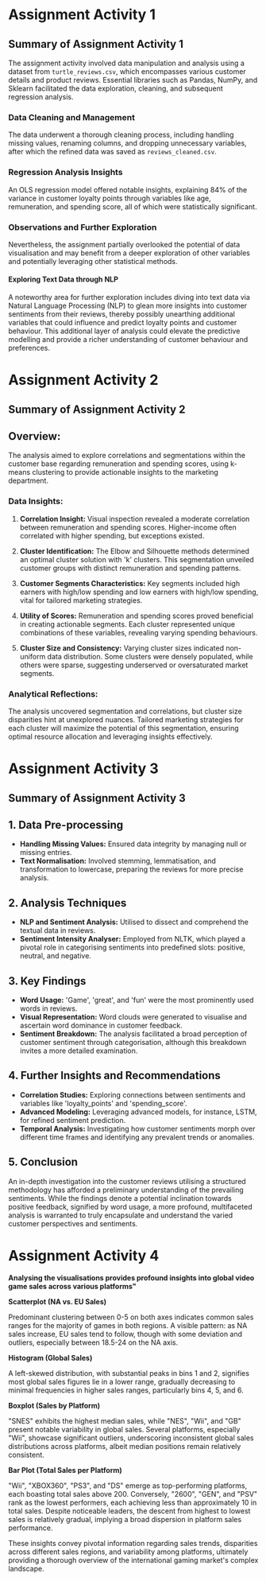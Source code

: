 # Assignment Activity 1
## Summary of Assignment Activity 1

The assignment activity involved data manipulation and analysis using a dataset from `turtle_reviews.csv`, which encompasses various customer details and product reviews. Essential libraries such as Pandas, NumPy, and Sklearn facilitated the data exploration, cleaning, and subsequent regression analysis.

### Data Cleaning and Management
The data underwent a thorough cleaning process, including handling missing values, renaming columns, and dropping unnecessary variables, after which the refined data was saved as `reviews_cleaned.csv`.

### Regression Analysis Insights
An OLS regression model offered notable insights, explaining 84% of the variance in customer loyalty points through variables like age, remuneration, and spending score, all of which were statistically significant.

### Observations and Further Exploration
Nevertheless, the assignment partially overlooked the potential of data visualisation and may benefit from a deeper exploration of other variables and potentially leveraging other statistical methods.

#### Exploring Text Data through NLP
A noteworthy area for further exploration includes diving into text data via Natural Language Processing (NLP) to glean more insights into customer sentiments from their reviews, thereby possibly unearthing additional variables that could influence and predict loyalty points and customer behaviour. This additional layer of analysis could elevate the predictive modelling and provide a richer understanding of customer behaviour and preferences.

# Assignment Activity 2
## Summary of Assignment Activity 2

## Overview:

The analysis aimed to explore correlations and segmentations within the customer base regarding remuneration and spending scores, using k-means clustering to provide actionable insights to the marketing department.

### Data Insights:

1. **Correlation Insight:** Visual inspection revealed a moderate correlation between remuneration and spending scores. Higher-income often correlated with higher spending, but exceptions existed.

2. **Cluster Identification:** The Elbow and Silhouette methods determined an optimal cluster solution with 'k' clusters. This segmentation unveiled customer groups with distinct remuneration and spending patterns.

3. **Customer Segments Characteristics:** Key segments included high earners with high/low spending and low earners with high/low spending, vital for tailored marketing strategies.

4. **Utility of Scores:** Remuneration and spending scores proved beneficial in creating actionable segments. Each cluster represented unique combinations of these variables, revealing varying spending behaviours.

5. **Cluster Size and Consistency:** Varying cluster sizes indicated non-uniform data distribution. Some clusters were densely populated, while others were sparse, suggesting underserved or oversaturated market segments.

### Analytical Reflections:

The analysis uncovered segmentation and correlations, but cluster size disparities hint at unexplored nuances. Tailored marketing strategies for each cluster will maximize the potential of this segmentation, ensuring optimal resource allocation and leveraging insights effectively.

# Assignment Activity 3
## Summary of Assignment Activity 3

## 1. Data Pre-processing

- **Handling Missing Values:** Ensured data integrity by managing null or missing entries.
- **Text Normalisation:** Involved stemming, lemmatisation, and transformation to lowercase, preparing the reviews for more precise analysis.

## 2. Analysis Techniques

- **NLP and Sentiment Analysis:** Utilised to dissect and comprehend the textual data in reviews.
- **Sentiment Intensity Analyser:** Employed from NLTK, which played a pivotal role in categorising sentiments into predefined slots: positive, neutral, and negative.

## 3. Key Findings

- **Word Usage:** 'Game', 'great', and 'fun' were the most prominently used words in reviews.
- **Visual Representation:** Word clouds were generated to visualise and ascertain word dominance in customer feedback.
- **Sentiment Breakdown:** The analysis facilitated a broad perception of customer sentiment through categorisation, although this breakdown invites a more detailed examination.

## 4. Further Insights and Recommendations

- **Correlation Studies:** Exploring connections between sentiments and variables like 'loyalty_points' and 'spending_score'.
- **Advanced Modeling:** Leveraging advanced models, for instance, LSTM, for refined sentiment prediction.
- **Temporal Analysis:** Investigating how customer sentiments morph over different time frames and identifying any prevalent trends or anomalies.

## 5. Conclusion

An in-depth investigation into the customer reviews utilising a structured methodology has afforded a preliminary understanding of the prevailing sentiments. While the findings denote a potential inclination towards positive feedback, signified by word usage, a more profound, multifaceted analysis is warranted to truly encapsulate and understand the varied customer perspectives and sentiments.

# Assignment Activity 4
**Analysing the visualisations provides profound insights into global video game sales across various platforms"**

**Scatterplot (NA vs. EU Sales)**

Predominant clustering between 0-5 on both axes indicates common sales ranges for the majority of games in both regions. A visible pattern: as NA sales increase, EU sales tend to follow, though with some deviation and outliers, especially between 18.5-24 on the NA axis.

**Histogram (Global Sales)**

A left-skewed distribution, with substantial peaks in bins 1 and 2, signifies most global sales figures lie in a lower range, gradually decreasing to minimal frequencies in higher sales ranges, particularly bins 4, 5, and 6.

**Boxplot (Sales by Platform)**

"SNES" exhibits the highest median sales, while "NES", "Wii", and "GB" present notable variability in global sales. Several platforms, especially "Wii", showcase significant outliers, underscoring inconsistent global sales distributions across platforms, albeit median positions remain relatively consistent.

**Bar Plot (Total Sales per Platform)**

"Wii", "XBOX360", "PS3", and "DS" emerge as top-performing platforms, each boasting total sales above 200. Conversely, "2600", "GEN", and "PSV" rank as the lowest performers, each achieving less than approximately 10 in total sales. Despite noticeable leaders, the descent from highest to lowest sales is relatively gradual, implying a broad dispersion in platform sales performance.

These insights convey pivotal information regarding sales trends, disparities across different sales regions, and variability among platforms, ultimately providing a thorough overview of the international gaming market's complex landscape.

